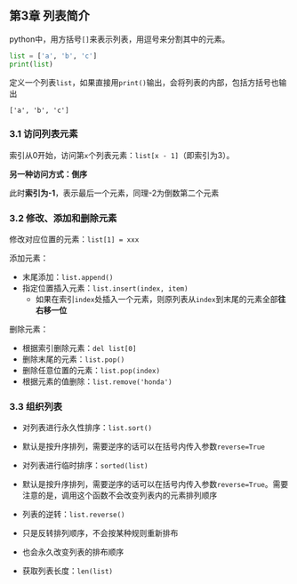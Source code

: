 ## 第3章    列表简介

python中，用方括号`[]`来表示列表，用逗号来分割其中的元素。

```python
list = ['a', 'b', 'c']
print(list)
```

定义一个列表`list`，如果直接用`print()`输出，会将列表的内部，包括方括号也输出

`['a', 'b', 'c']`



### 3.1 访问列表元素

索引从0开始，访问第`x`个列表元素：`list[x - 1]`（即索引为3）。



**另一种访问方式：倒序**

此时**索引为-1**，表示最后一个元素，同理-2为倒数第二个元素



### 3.2 修改、添加和删除元素

修改对应位置的元素：`list[1] = xxx`

添加元素：

+ 末尾添加：`list.append()`
+ 指定位置插入元素：`list.insert(index, item)`
  + 如果在索引`index`处插入一个元素，则原列表从`index`到末尾的元素全部**往右移一位**

删除元素：

+ 根据索引删除元素：`del list[0]`
+ 删除末尾的元素：`list.pop()`
+ 删除任意位置的元素：`list.pop(index)`
+ 根据元素的值删除：`list.remove('honda')`



### 3.3 组织列表

+ 对列表进行永久性排序：`list.sort()`
+ 默认是按升序排列，需要逆序的话可以在括号内传入参数`reverse=True`



+ 对列表进行临时排序：`sorted(list)`
+ 默认是按升序排列，需要逆序的话可以在括号内传入参数`reverse=True`。需要注意的是，调用这个函数不会改变列表内的元素排列顺序



+ 列表的逆转：`list.reverse()`
+ 只是反转排列顺序，不会按某种规则重新排布
+ 也会永久改变列表的排布顺序



+ 获取列表长度：`len(list)`